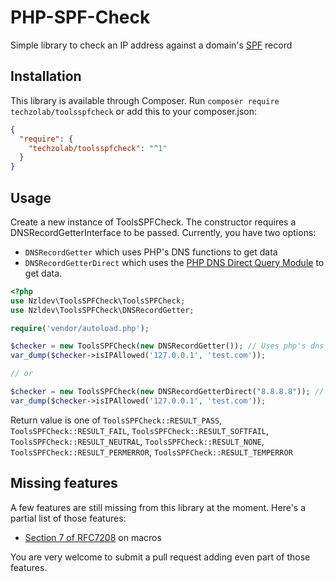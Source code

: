 # PHP-SPF-Check

Simple library to check an IP address against a domain's [SPF](http://www.openspf.org/) record

## Installation
This library is available through Composer.
Run `composer require techzolab/toolsspfcheck` or add this to your composer.json:
```json
{
  "require": {
    "techzolab/toolsspfcheck": "^1"
  }
}
```

## Usage
Create a new instance of ToolsSPFCheck. The constructor requires a DNSRecordGetterInterface to be passed. Currently, you have two options:
- `DNSRecordGetter` which uses PHP's DNS functions to get data
- `DNSRecordGetterDirect` which uses the [PHP DNS Direct Query Module](https://github.com/purplepixie/phpdns) to get data.
```php
<?php
use Nzldev\ToolsSPFCheck\ToolsSPFCheck;
use Nzldev\ToolsSPFCheck\DNSRecordGetter;

require('vendor/autoload.php');

$checker = new ToolsSPFCheck(new DNSRecordGetter()); // Uses php's dns_get_record method for lookup.
var_dump($checker->isIPAllowed('127.0.0.1', 'test.com'));

// or

$checker = new ToolsSPFCheck(new DNSRecordGetterDirect("8.8.8.8")); // Uses phpdns, allowing you to set the nameserver you wish to use for the dns queries.
var_dump($checker->isIPAllowed('127.0.0.1', 'test.com'));
```

Return value is one of `ToolsSPFCheck::RESULT_PASS`, `ToolsSPFCheck::RESULT_FAIL`, `ToolsSPFCheck::RESULT_SOFTFAIL`, `ToolsSPFCheck::RESULT_NEUTRAL`, `ToolsSPFCheck::RESULT_NONE`, `ToolsSPFCheck::RESULT_PERMERROR`, `ToolsSPFCheck::RESULT_TEMPERROR`

## Missing features
A few features are still missing from this library at the moment. Here's a partial list of those features:
* [Section 7 of RFC7208](https://tools.ietf.org/html/rfc7208#section-7) on macros

You are very welcome to submit a pull request adding even part of those features.
